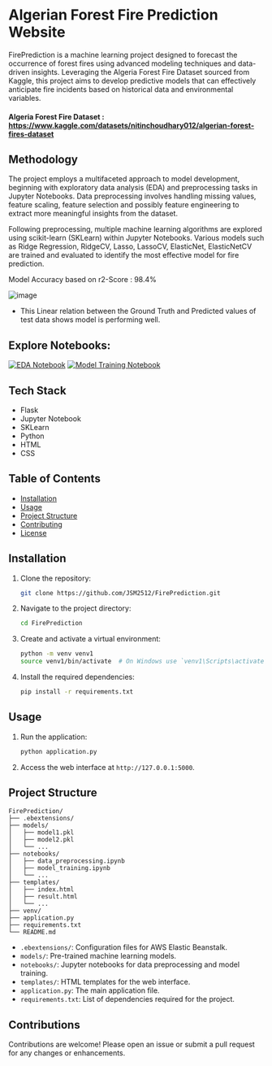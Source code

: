 # Algerian Forest Fire Prediction Website

FirePrediction is a machine learning project designed to forecast the occurrence of forest fires using advanced modeling techniques and data-driven insights. Leveraging the Algeria Forest Fire Dataset sourced from Kaggle, this project aims to develop predictive models that can effectively anticipate fire incidents based on historical data and environmental variables.

#### Algeria Forest Fire Dataset : https://www.kaggle.com/datasets/nitinchoudhary012/algerian-forest-fires-dataset


## Methodology
The project employs a multifaceted approach to model development, beginning with exploratory data analysis (EDA) and preprocessing tasks in Jupyter Notebooks. Data preprocessing involves handling missing values, feature scaling, feature selection and possibly feature engineering to extract more meaningful insights from the dataset.

Following preprocessing, multiple machine learning algorithms are explored using scikit-learn (SKLearn) within Jupyter Notebooks. Various models such as Ridge Regression, RidgeCV, Lasso, LassoCV, ElasticNet, ElasticNetCV are trained and evaluated to identify the most effective model for fire prediction. 

Model Accuracy based on r2-Score : 98.4% 

![image](https://github.com/JSM2512/FirePrediction/assets/49087609/91c5351a-9a93-4559-a6cc-3c956c56d156)

- This Linear relation between the Ground Truth and Predicted values of test data shows model is performing well.


## Explore Notebooks:
[![EDA Notebook](https://img.shields.io/badge/Exploratory%20Data%20Analysis-Explore-green)](notebooks/Algerian%20Forest%20EDA%20and%20Data%20CleaningRidge,%20Lasso%20Regression.ipynb)
[![Model Training Notebook](https://img.shields.io/badge/Model%20Training-Train-blue)](notebooks/Algerian%20Forest%20Model%20Training%20Cleaned%20LASSO%20RIDGE%20ELASTICNET.ipynb)

## Tech Stack
- Flask
- Jupyter Notebook
- SKLearn
- Python
- HTML
- CSS

## Table of Contents

- [Installation](#installation)
- [Usage](#usage)
- [Project Structure](#project-structure)
- [Contributing](#contributing)
- [License](#license)

## Installation

1. Clone the repository:
    ```bash
    git clone https://github.com/JSM2512/FirePrediction.git
    ```
2. Navigate to the project directory:
    ```bash
    cd FirePrediction
    ```
3. Create and activate a virtual environment:
    ```bash
    python -m venv venv1
    source venv1/bin/activate  # On Windows use `venv1\Scripts\activate`
    ```
4. Install the required dependencies:
    ```bash
    pip install -r requirements.txt
    ```

## Usage

1. Run the application:
    ```bash
    python application.py
    ```
2. Access the web interface at `http://127.0.0.1:5000`.

## Project Structure
```
FirePrediction/
├── .ebextensions/
├── models/
│   ├── model1.pkl
│   ├── model2.pkl
│   └── ...
├── notebooks/
│   ├── data_preprocessing.ipynb
│   ├── model_training.ipynb
│   └── ...
├── templates/
│   ├── index.html
│   ├── result.html
│   └── ...
├── venv/
├── application.py
├── requirements.txt
└── README.md
```

- `.ebextensions/`: Configuration files for AWS Elastic Beanstalk.
- `models/`: Pre-trained machine learning models.
- `notebooks/`: Jupyter notebooks for data preprocessing and model training.
- `templates/`: HTML templates for the web interface.
- `application.py`: The main application file.
- `requirements.txt`: List of dependencies required for the project.

## Contributions

Contributions are welcome! Please open an issue or submit a pull request for any changes or enhancements.
